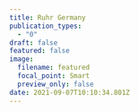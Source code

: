 ```yaml
---
title: Ruhr Germany
publication_types:
  - "0"
draft: false
featured: false
image:
  filename: featured
  focal_point: Smart
  preview_only: false
date: 2021-09-07T10:10:34.801Z
---
```

